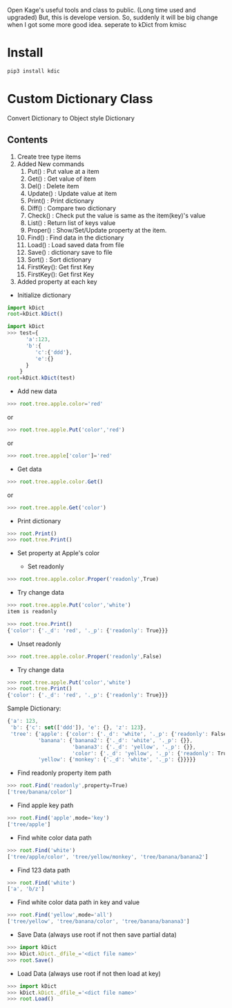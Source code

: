 Open Kage's useful tools and class to public.
(Long time used and upgraded)
But, this is develope version.
So, suddenly it will be big change when I got some more good idea.
seperate to kDict from kmisc

# Install
```javascript
pip3 install kdic
```

# Custom Dictionary Class
Convert Dictionary to Object style Dictionary
## Contents
1. Create tree type items 
1. Added New commands
   1. Put()    : Put value at a item
   1. Get()    : Get value of item
   1. Del()    : Delete item
   1. Update() : Update value at item
   1. Print()  : Print dictionary 
   1. Diff()   : Compare two dictionary
   1. Check()  : Check put the value is same as the item(key)'s value
   1. List()   : Return list of keys value 
   1. Proper() : Show/Set/Update property at the item.
   1. Find()   : Find data in the dictionary
   1. Load()   : Load saved data from file
   1. Save()   : dictionary save to file
   1. Sort()   : Sort dictionary
   1. FirstKey(): Get first Key 
   1. FirstKey(): Get first Key 
1. Added property at each key

- Initialize dictionary 


```javascript
import kDict
root=kDict.kDict()
```

```javascript
import kDict
>>> test={
      'a':123,
      'b':{
         'c':{'ddd'},
         'e':{}
      }
    }
root=kDict.kDict(test)
```

- Add new data

```javascript
>>> root.tree.apple.color='red'
```
or

```javascript
>>> root.tree.apple.Put('color','red')
```
or
```javascript
>>> root.tree.apple['color']='red'
```
- Get data
```javascript
>>> root.tree.apple.color.Get()
```
or
```javascript
>>> root.tree.apple.Get('color')
```
- Print dictionary
```javascript
>>> root.Print()
>>> root.tree.Print()
```
- Set property at Apple's color

  - Set readonly
```javascript
>>> root.tree.apple.color.Proper('readonly',True)
```
  - Try change data
```javascript
>>> root.tree.apple.Put('color','white')
item is readonly

>>> root.tree.Print()
{'color': {'._d': 'red', '._p': {'readonly': True}}}
```
  - Unset readonly
```javascript
>>> root.tree.apple.color.Proper('readonly',False)
```
  - Try change data
```javascript
>>> root.tree.apple.Put('color','white')
>>> root.tree.Print()
{'color': {'._d': 'red', '._p': {'readonly': True}}}
```
Sample Dictionary:
```javascript
{'a': 123,
 'b': {'c': set(['ddd']), 'e': {}, 'z': 123},
 'tree': {'apple': {'color': {'._d': 'white', '._p': {'readonly': False}}},
          'banana': {'banana2': {'._d': 'white', '._p': {}},
                     'banana3': {'._d': 'yellow', '._p': {}},
                     'color': {'._d': 'yellow', '._p': {'readonly': True}}},
          'yellow': {'monkey': {'._d': 'white', '._p': {}}}}}
```
  - Find readonly property item path
```javascript
>>> root.Find('readonly',property=True)
['tree/banana/color']
```
  - Find apple key path
```javascript
>>> root.Find('apple',mode='key')
['tree/apple']
```
  - Find white color data path
```javascript
>>> root.Find('white')
['tree/apple/color', 'tree/yellow/monkey', 'tree/banana/banana2']
```
  - Find 123 data path
```javascript
>>> root.Find('white')
['a', 'b/z']
```
  - Find white color data path in key and value
```javascript
>>> root.Find('yellow',mode='all')
['tree/yellow', 'tree/banana/color', 'tree/banana/banana3']
```
  - Save Data (always use root if not then save partial data)
```javascript
>>> import kDict
>>> kDict.kDict._dfile_='<dict file name>'
>>> root.Save()
```
  - Load Data (always use root if not then load at key)
```javascript
>>> import kDict
>>> kDict.kDict._dfile_='<dict file name>'
>>> root.Load()
```
